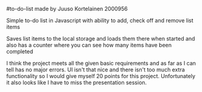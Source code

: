 #to-do-list made by Juuso Kortelainen 2000956

Simple to-do list in Javascript with ability to add, check off and remove list items

Saves list items to the local storage and loads them there when started and also has a counter where you can see how many items have been completed

I think the project meets all the given basic requirements and as far as I can tell has no major errors. UI isn't that nice and there isn't too much extra functionality so I would give myself 20 points for this project. Unfortunately it also looks like I have to miss the presentation session.
